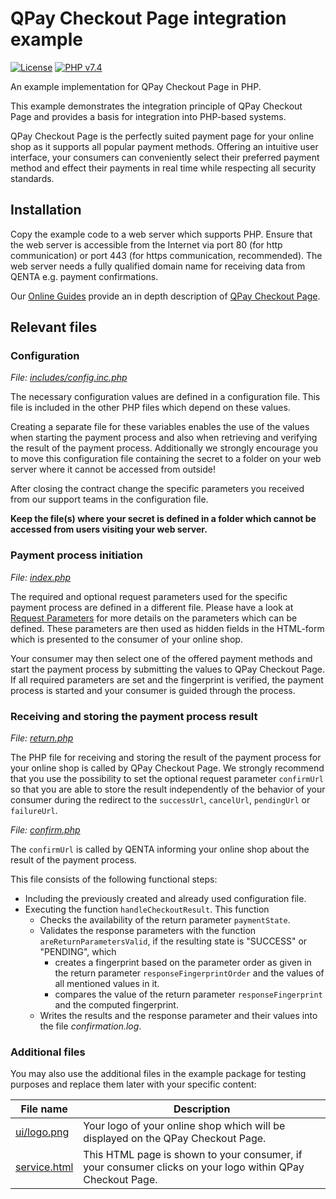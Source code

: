 # QPay Checkout Page integration example

[![License](https://img.shields.io/badge/license-GPLv3-blue.svg)](https://raw.githubusercontent.com/qenta-cee/qcp-example-php/master/LICENSE)
[![PHP v7.4](https://img.shields.io/badge/php-v7.4-green.svg)](https://www.php.net)

An example implementation for QPay Checkout Page in PHP.

This example demonstrates the integration principle of QPay Checkout Page and provides a basis for integration into PHP-based systems.

QPay Checkout Page is the perfectly suited payment page for your online shop as it supports all popular payment methods. Offering an intuitive user interface, your consumers can conveniently select their preferred payment method and effect their payments in real time while respecting all security standards.

## Installation

Copy the example code to a web server which supports PHP. Ensure that the web server is accessible from the Internet via port 80 (for http communication) or port 443 (for https communication, recommended). The web server needs a fully qualified domain name for receiving data from QENTA e.g. payment confirmations.

Our [Online Guides](https://guides.qenta.com/ "Online Guides") provide an in depth description of [QPay Checkout Page](https://guides.qenta.com/qcp/start "QPay Checkout Page").


## Relevant files

### Configuration

*File: [includes/config.inc.php](includes/config.inc.php)*

The necessary configuration values are defined in a configuration file. This file is included in the other PHP files which depend on these values.

Creating a separate file for these variables enables the use of the values when starting the payment process and also when retrieving and verifying the result of the payment process. Additionally we strongly encourage you to move this configuration file containing the secret to a folder on your web server where it cannot be accessed from outside!

After closing the contract change the specific parameters you received from our support teams in the configuration file. 

**Keep the file(s) where your secret is defined in a folder which cannot be accessed from users visiting your web server.**


### Payment process initiation

*File: [index.php](index.php)*

The required and optional request parameters used for the specific payment process are defined in a different file. Please have a look at [Request Parameters](https://guides.qenta.com/request_parameters) for more details on the parameters which can be defined. These parameters are then used as hidden fields in the HTML-form which is presented to the consumer of your online shop. 

Your consumer may then select one of the offered payment methods and start the payment process by submitting the values to QPay Checkout Page. If all required parameters are set and the fingerprint is verified, the payment process is started and your consumer is guided through the process.


### Receiving and storing the payment process result

*File: [return.php](return.php)*

The PHP file for receiving and storing the result of the payment process for your online shop is called by QPay Checkout Page. We strongly recommend that you use the possibility to set the optional request parameter `confirmUrl` so that you are able to store the result independently of the behavior of your consumer during the redirect to the `successUrl`, `cancelUrl`, `pendingUrl` or `failureUrl`.

*File: [confirm.php](confirm.php)*

The `confirmUrl` is called by QENTA informing your online shop about the result of the payment process.

This file consists of the following functional steps:
* Including the previously created and already used configuration file.
* Executing the function `handleCheckoutResult`. This function
  * Checks the availability of the return parameter `paymentState`.
  * Validates the response parameters with the function `areReturnParametersValid`, if the resulting state is "SUCCESS" or "PENDING",  which
    * creates a fingerprint based on the parameter order as given in the return parameter `responseFingerprintOrder` and the values of all mentioned values in it.
    * compares the value of the return parameter `responseFingerprint` and the computed fingerprint.
  * Writes the results and the response parameter and their values into the file *confirmation.log*.


### Additional files

You may also use the additional files in the example package for testing purposes and replace them later with your specific content:

File name | Description
--- | ---
[ui/logo.png](ui/logo.png)     | Your logo of your online shop which will be displayed on the QPay Checkout Page.
[service.html](service.html)    | This HTML page is shown to your consumer, if your consumer clicks on your logo within QPay Checkout Page.
